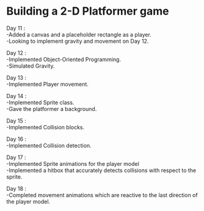 # Building a 2-D Platformer game

Day 11 :   
-Added a canvas and a placeholder rectangle as a player.  
-Looking to implement gravity and movement on Day 12.  

Day 12 :  
-Implemented Object-Oriented Programming.  
-Simulated Gravity.  

Day 13 :  
-Implemented Player movement.  

Day 14 :  
-Implemented Sprite class.  
-Gave the platformer a background.

Day 15 :  
-Implemented Collision blocks.  

Day 16 :  
-Implemented Collision detection.  

Day 17 :  
-Implemented Sprite animations for the player model  
-Implemented a hitbox that accurately detects collisions with respect to the sprite.  

Day 18 :  
-Completed movement animations which are reactive to the last direction of the player model.



